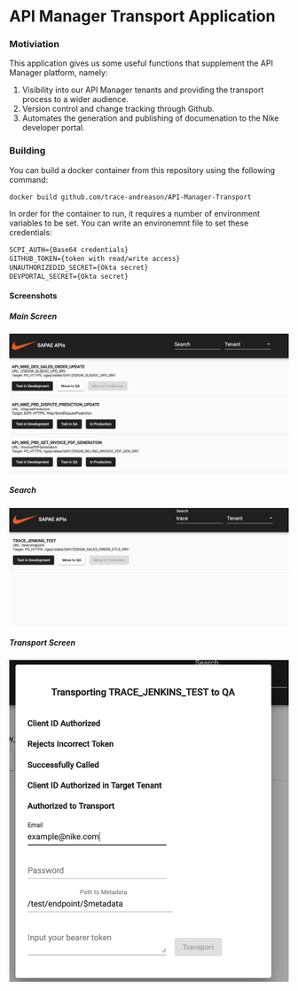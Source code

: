# API Manager Transport Application

### Motiviation
This application gives us some useful functions that supplement the API Manager platform, namely:
1. Visibility into our API Manager tenants and providing the transport process to a wider audience.
2. Version control and change tracking through Github.
3. Automates the generation and publishing of documenation to the Nike developer portal.

### Building

You can build a docker container from this repository using the following command:
```
docker build github.com/trace-andreason/API-Manager-Transport
```

In order for the container to run, it requires a number of environment variables to be set. You can write an environemnt file to set these credentials:
```
SCPI_AUTH={Base64 credentials}
GITHUB_TOKEN={token with read/write access}
UNAUTHORIZEDID_SECRET={Okta secret}
DEVPORTAL_SECRET={Okta secret}
```

#### Screenshots
##### Main Screen
![Image of SAPAE API Manager](./screenshots/main.png)
##### Search
![Image of SAPAE API Manager](./screenshots/search.png)
##### Transport Screen
![Image of SAPAE API Manager](./screenshots/transport.png)
